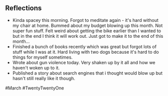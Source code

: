 ## Reflections
- Kinda spacey this morning. Forgot to meditate again - it's hard without my chair at home. Bummed about my budget blowing up this month. Not super fun stuff. Felt weird about getting the bike earlier than I wanted to but in the end I think it will work out. Just got to make it to the end of this month...
- Finished a bunch of books recently which was great but forgot lots of stuff while I was at it. Hard living with two dogs because it's hard to do things for myself sometimes. 
- Wrote about gun violence today. Very shaken up by it all and how we haven't woken up to it. 
- Published a story about search engines that i thought would blow up but hasn't still really like it though. 


#March #TwentyTwentyOne 